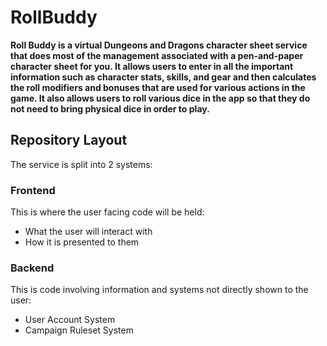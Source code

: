 # RollBuddy
**Roll Buddy is a virtual Dungeons and Dragons character sheet service that does most of the management associated with a pen-and-paper character sheet for you. It allows users to enter in all the important information such as character stats, skills, and gear and then calculates the roll modifiers and bonuses that are used for various actions in the game. It also allows users to roll various dice in the app so that they do not need to bring physical dice in order to play.**

## Repository Layout
The service is split into 2 systems:

### Frontend
This is where the user facing code will be held:
- What the user will interact with
- How it is presented to them 

### Backend
This is code involving information and systems not directly shown to the user:

- User Account System
- Campaign Ruleset System
